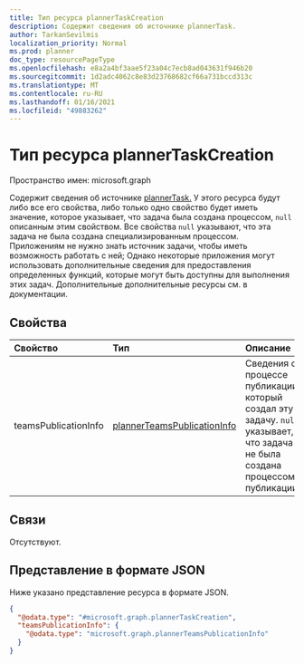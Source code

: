 ```yaml
---
title: Тип ресурса plannerTaskCreation
description: Содержит сведения об источнике plannerTask.
author: TarkanSevilmis
localization_priority: Normal
ms.prod: planner
doc_type: resourcePageType
ms.openlocfilehash: e8a2a4bf3aae5f23a04c7ecb8ad043631f946b20
ms.sourcegitcommit: 1d2adc4062c8e83d23768682cf66a731bccd313c
ms.translationtype: MT
ms.contentlocale: ru-RU
ms.lasthandoff: 01/16/2021
ms.locfileid: "49883262"
---
```

# <a name="plannertaskcreation-resource-type"></a>Тип ресурса plannerTaskCreation

Пространство имен: microsoft.graph

Содержит сведения об источнике [plannerTask.](plannerTask.md) У этого ресурса будут либо все его свойства, либо только одно свойство будет иметь значение, которое указывает, что задача была создана процессом, `null` описанным этим свойством. Все свойства `null` указывают, что эта задача не была создана специализированным процессом. Приложениям не нужно знать источник задачи, чтобы иметь возможность работать с ней; Однако некоторые приложения могут использовать дополнительные сведения для предоставления определенных функций, которые могут быть доступны для выполнения этих задач. Дополнительные дополнительные ресурсы см. в документации.

## <a name="properties"></a>Свойства
|Свойство|Тип|Описание|
|:---|:---|:---|
|teamsPublicationInfo|[plannerTeamsPublicationInfo](../resources/plannerteamspublicationinfo.md)|Сведения о процессе публикации, который создал эту задачу. `null` указывает, что задача не была создана процессом публикации.|

## <a name="relationships"></a>Связи
Отсутствуют.

## <a name="json-representation"></a>Представление в формате JSON
Ниже указано представление ресурса в формате JSON.
<!-- {
  "blockType": "resource",
  "@odata.type": "microsoft.graph.plannerTaskCreation"
}
-->
``` json
{
  "@odata.type": "#microsoft.graph.plannerTaskCreation",
  "teamsPublicationInfo": {
    "@odata.type": "microsoft.graph.plannerTeamsPublicationInfo"
  }
}
```

